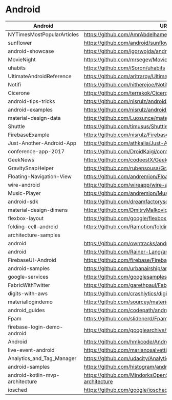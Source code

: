 # Android

| Android  |                          URL                                                             |
|----------|------------------------------------------------------------------------------------------------|
|NYTimesMostPopularArticles|https://github.com/AmrAbdelhameed/NYTimesMostPopularArticles|
|sunflower|https://github.com/android/sunflower|
|android-showcase|https://github.com/igorwojda/android-showcase|
|MovieNight|https://github.com/mrsegev/MovieNight|
|uhabits|https://github.com/iSoron/uhabits|
|UltimateAndroidReference|https://github.com/aritraroy/UltimateAndroidReference|
|Notifi|https://github.com/hitherejoe/Notifi|
|Cicerone|https://github.com/terrakok/Cicerone|
|android-tips-tricks|https://github.com/nisrulz/android-tips-tricks|
|android-examples|https://github.com/nisrulz/android-examples|
|material-design-data|https://github.com/Luosunce/material-design-data|
|Shuttle|https://github.com/timusus/Shuttle|
|FirebaseExample|https://github.com/nisrulz/FirebaseExample|
|Just-Another-Android-App|https://github.com/athkalia/Just-Another-Android-App|
|conference-app-2017|https://github.com/DroidKaigi/conference-app-2017|
|GeekNews|https://github.com/codeestX/GeekNews|
|GravitySnapHelper|https://github.com/rubensousa/GravitySnapHelper|
|Floating-Navigation-View|https://github.com/andremion/Floating-Navigation-View|
|wire-android|https://github.com/wireapp/wire-android|
|Music-Player|https://github.com/andremion/Music-Player|
|android-sdk|https://github.com/dreamfactorysoftware/android-sdk|
|material-design-dimens|https://github.com/DmitryMalkovich/material-design-dimens|
|flexbox-layout|https://github.com/google/flexbox-layout|
|folding-cell-android|https://github.com/Ramotion/folding-cell-android|
|architecture-samples||https://github.com/android/architecture-samples|
|android|https://github.com/owntracks/android|
|android|https://github.com/Rainer-Lang/android|
|FirebaseUI-Android|https://github.com/firebase/FirebaseUI-Android|
|android-samples|https://github.com/urbanairship/android-samples|
|google-services|https://github.com/googlesamples/google-services|
|FabricWithTwitter|https://github.com/garethpaul/FabricWithTwitter|
|digits-with-aws|https://github.com/crashlytics/digits-with-aws|
|materiallogindemo|https://github.com/sourcey/materiallogindemo|
|android_guides|https://github.com/codepath/android_guides|
|Fpam|https://github.com/slidenerd/Fpam|
|firebase-login-demo-android|https://github.com/googlearchive/firebase-login-demo-android|
|Android|https://github.com/hmkcode/Android|
|live-event-android|https://github.com/marianosalvetti/live-event-android|
|Analytics_and_Tag_Manager|https://github.com/udacity/Analytics_and_Tag_Manager|
|android-samples|https://github.com/histogram/android-samples|
|android-kotlin-mvp-architecture|https://github.com/MindorksOpenSource/android-kotlin-mvp-architecture|
|iosched|https://github.com/google/iosched|













